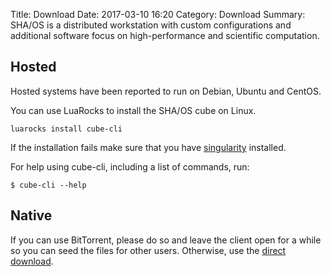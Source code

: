 Title: Download
Date: 2017-03-10 16:20
Category: Download
Summary: SHA/OS is a distributed workstation with custom configurations and additional software focus on high-performance and scientific computation.

## Hosted
Hosted systems have been reported to run on Debian, Ubuntu and CentOS.

You can use LuaRocks to install the SHA/OS cube on Linux.

``luarocks install cube-cli``

If the installation fails make sure that you have [singularity](http://singularity.lbl.gov) installed.


For help using cube-cli, including a list of commands, run:

  `$ cube-cli --help`

## Native
If you can use BitTorrent, please do so and leave the client open for a while so you can seed the files for other users. Otherwise, use the [direct download](https://shaos.ws/images/shaos-8.17-amd64.iso).
